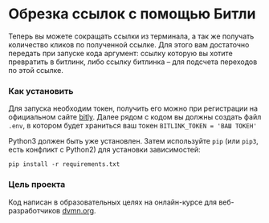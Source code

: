 # Обрезка ссылок с помощью Битли
Теперь вы можете сокращать ссылки из терминала, а так же получать количество кликов по полученной ссылке.
Для этого вам достаточно передать при запуске кода аргумент:
ссылку которую вы хотите превратить в битлинк, либо ссылку битлинка – для подсчета переходов по этой ссылке.
### Как установить
Для запуска необходим токен, получить его можно при регистрации на официальном сайте [bitly](https://app.bitly.com/).
Далее рядом с кодом вы должны создать файл `.env`, в котором будет храниться ваш токен `BITLINK_TOKEN = 'ВАШ ТОКЕН'`

Python3 должен быть уже установлен. 
Затем используйте `pip` (или `pip3`, есть конфликт с Python2) для установки зависимостей:
```
pip install -r requirements.txt
```

### Цель проекта

Код написан в образовательных целях на онлайн-курсе для веб-разработчиков [dvmn.org](https://dvmn.org/).